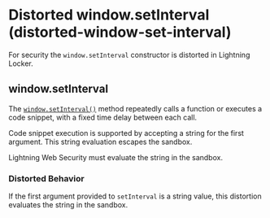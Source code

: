 # Distorted window.setInterval (distorted-window-set-interval)

For security the `window.setInterval` constructor is distorted in Lightning Locker.

<!-- START generated embed: @locker/distortion/src/Window/docs/setInterval-value.md -->
## window.setInterval

The [`window.setInterval()`](https://developer.mozilla.org/en-US/docs/Web/API/setInterval) method repeatedly calls a function or executes a code snippet, with a fixed time delay between each call. 

Code snippet execution is supported by accepting a string for the first argument. This string evaluation escapes the sandbox.

Lightning Web Security must evaluate the string in the sandbox.

### Distorted Behavior

If the first argument provided to `setInterval` is a string value, this distortion evaluates the string in the sandbox.
<!-- END generated embed, please keep comment -->
